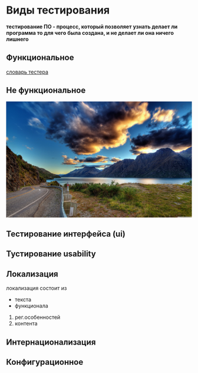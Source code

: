 # Виды тестирования

**тестирование ПО - процесс, который позволяет узнать делает ли программа то для чего была создана, и не делает ли она ничего лишнего**
## Функциональное
[словарь тестера](https://bytextest.ru/slovar-testirovschika/)

## Не функциональное
![пейзаж](hd.jpg)

## Тестирование интерфейса (ui)

## Тустирование usability

## Локализация

локализация состоит из 
* текста 
* функционала 
1. рег.особенностей 
2. контента
## Интернационализация

## Конфигурационное


